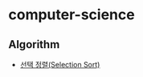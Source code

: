 # computer-science
## Algorithm
  - [선택 정렬(Selection Sort)](https://github.com/dlrfdnwkd/computer-science/blob/main/Algorithm/%EC%84%A0%ED%83%9D%20%EC%A0%95%EB%A0%AC(Selection%20Sort).md)

